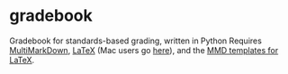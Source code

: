 gradebook
=========

Gradebook for standards-based grading, written in Python
Requires [MultiMarkDown][MMD], [LaTeX][latex] (Mac users go [here][mac]), and the [MMD templates for LaTeX][temp].

[MMD]: http://fletcherpenney.net/multimarkdown/
[latex]: http://www.latex-project.org/
[temp]: https://github.com/fletcher/peg-multimarkdown-latex-support
[mac]: http://tug.org/mactex/